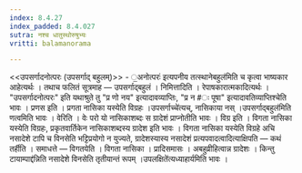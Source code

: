 ```yaml
---
index: 8.4.27
index_padded: 8.4.027
sutra: नश्च धातुस्थोरुषुभ्यः
vritti: balamanorama

---
```

<<उपसर्गादनोत्परः (उपसर्गाद् बहुलम्)>> - ॒अनोत्परः॑ इत्यपनीय तत्स्थानेबहुल॑मिति च कृत्वा भाष्यकार आहेत्यर्थः । तथाच फलितं सूत्रमाह — उपसर्गाद्बहुलं । निमित्तादिति । रेपाषकारात्मकादित्यर्थः । "उपसर्गादनोत्परः" इति यथाश्रुते तु "प्र णो नय" इत्यादावव्याप्तिः, "प्र न #ः पूषा" इत्यादावतिव्याप्तिश्चेति भावः । प्रणस इति । प्रगता नासिका यस्येति विग्रहः ।उपसर्गाच्चे॑त्यच्, नासिकाया नस् ।उपसर्गाद्बहुल॑मिति णत्वमिति भावः । वेरिति । वेः परो यो नासिकाशब्दः स ग्रादेशं प्राप्नोतीति भावः । विग्र इति । विगता नासिका यस्येति विग्रहः, प्रकृतवार्तिकेन नासिकाशब्दस्य ग्रादेश इति भावः । विगता नासिका यस्येति विग्रहे अचि नसादेशे टापि च विनसेति भट्टिप्रयोगो न युज्यते, ग्रादेशस्यास्य नसादेशं प्रत्यपवादत्वादित्याक्षिपति — कथं तर्हीति । समाधत्ते — विगतयेति । विगता नासिका । प्रादिसमासः । अबहुव्रीहित्वान्न ग्रादेशः । किन्तु टायाम्पाद्द॑न्निति नसादेशे विनसेति तृतीयान्तं रूपम् ।उपलक्षिते॑त्यध्याहार्यमिति भावः । 
